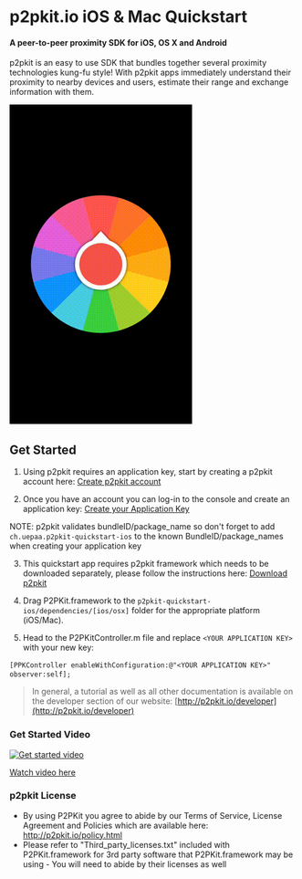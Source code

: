 # p2pkit.io iOS & Mac Quickstart

#### A peer-to-peer proximity SDK for iOS, OS X and Android

p2pkit is an easy to use SDK that bundles together several proximity technologies kung-fu style! With p2pkit apps immediately understand their proximity to nearby devices and users, estimate their range and exchange information with them.

![p2pkit - proximity starts here](p2pkit-quickstart-ios.gif)


## Get Started

1. Using p2pkit requires an application key, start by creating a p2pkit account here:
[Create p2pkit account](http://p2pkit.io/signup.html)

2. Once you have an account you can log-in to the console and create an application key: [Create your Application Key](https://p2pkit-console.uepaa.ch/login)

  NOTE: p2pkit validates bundleID/package_name so don't forget to add ``ch.uepaa.p2pkit-quickstart-ios`` to the known BundleID/package_names when creating your application key

3. This quickstart app requires p2pkit framework which needs to be downloaded separately, please follow the instructions here:
[Download p2pkit](http://p2pkit.io/developer/get-started/ios/#download)

4. Drag P2PKit.framework to the <code>p2pkit-quickstart-ios/dependencies/[ios/osx]</code> folder for the appropriate platform (iOS/Mac).

5. Head to the P2PKitController.m file and replace ``<YOUR APPLICATION KEY>`` with your new key:

  ```
  [PPKController enableWithConfiguration:@"<YOUR APPLICATION KEY>" observer:self];
  ```


> In general, a tutorial as well as all other documentation is available on the developer section of our website:
[http://p2pkit.io/developer](http://p2pkit.io/developer)


### Get Started Video

[![Get started video](https://img.youtube.com/vi/baXSvr4m6wI/0.jpg)](https://www.youtube.com/watch?v=baXSvr4m6wI)

[Watch video here](https://www.youtube.com/watch?v=baXSvr4m6wI)


### p2pkit License
* By using P2PKit you agree to abide by our Terms of Service, License Agreement and Policies which are available here: http://p2pkit.io/policy.html
* Please refer to "Third_party_licenses.txt" included with P2PKit.framework for 3rd party software that P2PKit.framework may be using - You will need to abide by their licenses as well
